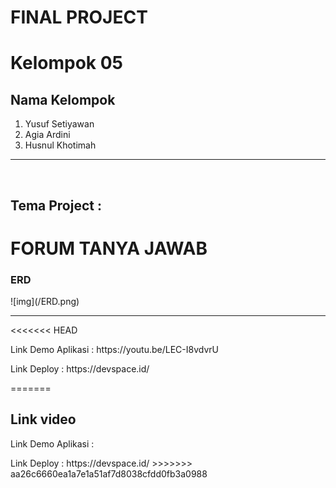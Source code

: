 # FINAL PROJECT

<h1>Kelompok 05</h1>
<h2>Nama Kelompok</h2>
<ol>
<li>Yusuf Setiyawan</li>
<li>Agia Ardini</li>
<li>Husnul Khotimah</li>
</ol>
<hr>
<br>
<h2>Tema Project : <h1>FORUM TANYA JAWAB</h2>
<h3>ERD</h3>
![img](/ERD.png)
<hr>
<<<<<<< HEAD

<p>Link Demo Aplikasi : https://youtu.be/LEC-I8vdvrU</p>
<p>Link Deploy :  https://devspace.id/ </p>

=======
<h2>Link video</h2>
<p>Link Demo Aplikasi : </p>
<a>Link Deploy : https://devspace.id/  </a>
>>>>>>> aa26c6660ea1a7e1a51af7d8038cfdd0fb3a0988
